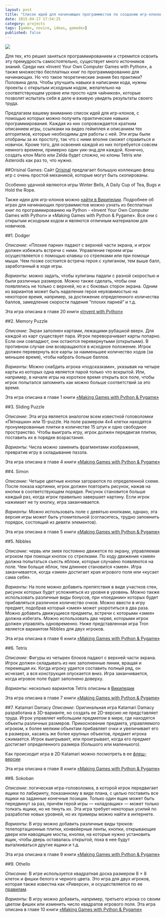 ```yaml
---
layout: post
title: "Список идей для начинающих программистов по созданию игр-клонов. Часть 1."
date: 2015-04-17 17:54:25
category: projects
tags: [games, novice, ideas, gamedev]
published: false
---
```

<img src="https://theasder.github.io/img/" class="img-responsive" /><br />

Для тех, кто решил заняться программированием и стремится освоить эту премудрость самостоятельно, существует много источников знаний. Среди них «Invent Your Own Computer Games with Python», а также множество бесплатных книг по программированию для начинающих. Но что такое теоретические знания без практики? Половина дела. Чтобы улучшить навыки в написании кода, нужны проекты с открытым исходным кодом, желательно на соответствующем уровне или просто «для чайников», которые позволят испытать себя в деле и вживую увидеть результаты своего труда.

Предлагаем вашему вниманию список идей для игр-клонов, с помощью которых можно получить практические навыки программирования. Каждая из них сопровождается кратким описанием игры, ссылками на видео геймплея и описанием тех алгоритмов, которые необходимы для работы с ней. Эти игры были отобраны за их простоту, так что с ними вполне сможет справиться и новичок. Кроме того, для освоения каждой из них потребуется совсем немного времени, примерно один уик-энд для каждой. Конечно, создать клон Mario или Zelda будет сложно, но клоны Tetris или Asteroids как раз то, что нужно.

##Orisinal Games:
Сайт [Orisinal](http://www.ferryhalim.com/orisinal/) предлагает большую коллекцию флеш игр с очень простой механикой, которые могут быть скопированы. 

Особенно удачной являются игры Winter Bells, A Daily Cup of Tea, Bugs и Hold the Rope.

Также идеи для игр-клонов можно [найти в Википедии](http://en.wikipedia.org/wiki/Video_game_clone#Notable_cloned_games).
Подробнее об играх для начинающих программистов можно узнать из бесплатных книг по программированию на Python - «Invent Your Own Computer Games with Python» и «Making Games with Python & Pygame». Все они с открытым исходным кодом и являются отличным материалом для новичков.


##1. Dodger

*Описание*: «Плохие парни» падают с верхней части экрана, и игрок должен избежать встречи с ними. Управление героем игры осуществляется с помощью клавиш со стрелками или при помощи мыши. Чем позже состоится встреча героя с хулиганом, тем выше балл, заработанный в ходе игры.

*Варианты*: можно задать, чтобы хулиганы падали с разной скоростью и были различных размеров. Можно также сделать, чтобы они появлялись не только с верхней, но и с боковых сторон экрана. Одним из вариантов может быть наделение героя неуязвимостью на некоторое время, например, за достижение определенного количества баллов, замедление скорости падения “плохих парней” и т.д.

Эта игра описана в главе 20 книги [«Invent with Python»](http://inventwithpython.com/chapter20.html)

##2. Memory Puzzle

*Описание*: Экран заполнен картами, лежащими рубашкой вверх. Для каждой из карт существует пара. Игрок переворачивает карты попарно. Если они совпадают, они остаются перевернутыми (открытыми). В противном случае они возвращаются в исходное положение. Игрок должен перевернуть все карты за наименьшее количество ходов (за меньшее время), чтобы набрать больше баллов.

*Варианты*: Можно снабдить игрока «подсказками», указывая на четыре карты из которых одна является парой только что вскрытой. Или, например, в начале игры на короткое время открыть все поле, чтобы игрок попытался запомнить как можно больше соответствий за это время.

Эта игра описана в главе 1 книги [«Making Games with Python & Pygame»](http://inventwithpython.com/pygame/chapter1.html)

##3. Sliding Puzzle

*Описание*: Эта игра является аналогом всем известной головоломки «Пятнашки» или 15-puzzle. На поле размером 4x4 клетки находятся пронумерованные плитки в количестве 15 штук и одно свободное пространство. Чтобы выиграть игру, игрок должен передвигая плитки, поставить их в порядке возрастания.

*Варианты*: Числа можно заменить фрагментами изображения, превратив игру в складывание паззла.

Эта игра описана в главе 4 книги [«Making Games with Python & Pygame»](http://inventwithpython.com/pygame/chapter4.html)

##4. Simon

*Описание*: Четыре цветные кнопки загораются по определенной схеме. После показа картинки, игрок должен повторить рисунок, нажав на кнопки в соответствующем порядке. Рисунок становится больше каждый раз, когда игрок правильно завершает картину. Если игрок нажимает не ту кнопку, игра заканчивается.

*Варианты*: Можно использовать поле с девятью кнопками, однако, эта версия игры может быть утомительной (согласитесь, трудно запомнить порядок, состоящий из девяти элементов).

Эта игра описана в главе 5 книги [«Making Games with Python & Pygame»](http://inventwithpython.com/pygame/chapter5.html)

##5. Nibbles

*Описание*: червь или змея постоянно движется по экрану, управляемая игроком при помощи кнопок со стрелками. По ходу движения «змея» должна попытаться съесть яблоки, которые случайно появляются на поле. Чем больше яблок, тем длиннее становится «змея». Игра заканчивается, когда «змея» достигает края игрового поля или «кусает сама себя».

*Варианты*: На поле можно добавить препятствия в виде участков стен, рисунок которых будет усложняться из уровня в уровень. Можно также использовать различные виды бонусов, при «поедании» которых будет прибавляться различное количество очков. Можно ввести в игру предмет, подобрав который «змея» может укоротиться в два раза. Можно добавить движущиеся предметы, встречи с которыми «змея» должна избегать. Можно использовать два червя, которыми игрок должен управлять одновременно. Ниже представленная игра Tron является вариантом Nibbles для двух игроков.

Эта игра описана в главе 6 книги [«Making Games with Python & Pygame»](http://inventwithpython.com/pygame/chapter6.html)

##6. Tetris

*Описание*: Фигуры из четырех блоков падают с верхней части экрана. Игрок должен складывать из них заполненные линии, вращая и перемещая их. Когда игроку удается составить полный ряд, он исчезает, а вся конструкция опускается вниз. Игра заканчивается, когда игровое поле будет заполнено доверху.

*Варианты*: несколько вариантов Tetris описаны в [Википедии](http://en.wikipedia.org/wiki/List_of_Tetris_variants)

Эта игра описана в главе 7 книги [«Making Games with Python & Pygame»](http://inventwithpython.com/pygame/chapter7.html)

##7. Katamari Damacy
*Описание*: Оригинальная игра Katamari Damacy разработана в 3D-варианте, но создать ее 2D-версию не представляет труда. Игрок управляет небольшим предметом в мире, где находятся объекты различных размеров. Прикосновение предмета, управляемого игроком, к более мелким объектам прибавляет очки и увеличивает его в размерах, касаясь же более крупных объектов, предмет игрока сжимается. Игрок выигрывает, или проигрывает, когда его предмет достигает определенного размера (большого или маленького).

Как происходит игра в 2D Katamari можно посмотреть в ее [флеш-версии](http://dagobah.net/flash/katamari.swf)

Эта игра описана в главе 8 книги [«Making Games with Python & Pygame»](http://inventwithpython.com/pygame/chapter8.html)

##8. Sokoban

*Описание*: логическая игра-головоломка, в которой игрок передвигает ящики по лабиринту, показанному в виде плана, с целью поставить все ящики на заданные конечные позиции. Только один ящик может быть передвинут за раз, причём герой игры — «кладовщик» — может только толкать ящики, но не тянуть их. Эта игра требует некоторых усилий по разработке новых уровней, но  их примеры можно найти в интернете.

*Варианты*: В игру можно добавить различные виды трюков: телепортационные плитки, конвейерные ленты, кнопки, открывающие двери или наводящие мосты, кнопки, на которые нужно установить ящик, чтобы дверь оставалась открытой, пока в нее будут выталкиваться другие ящики и т.д.

Эта игра описана в главе 9 книги [«Making Games with Python & Pygame»](http://inventwithpython.com/pygame/chapter9.html)


##9. Othello

*Описание*: В игре используется квадратная доска размером 8 × 8 клеток и фишки белого и черного цвета. Это игра для двух игроков, которая также известна как «Риверси», и осуществляется по ее [правилам](https://ru.wikipedia.org/wiki/%D0%A0%D0%B5%D0%B2%D0%B5%D1%80%D1%81%D0%B8).

*Варианты*: В игру можно добавить, например, третьего игрока со своим цветом фишек или изменить число квадратов игрового поля.
Эта игра описана в главе 10 книги [«Making Games with Python & Pygame»](http://inventwithpython.com/pygame/chapter10.html) 

